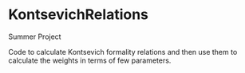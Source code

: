 # KontsevichRelations
Summer Project

Code to calculate Kontsevich formality relations and then use them to calculate the weights in terms of few parameters.
